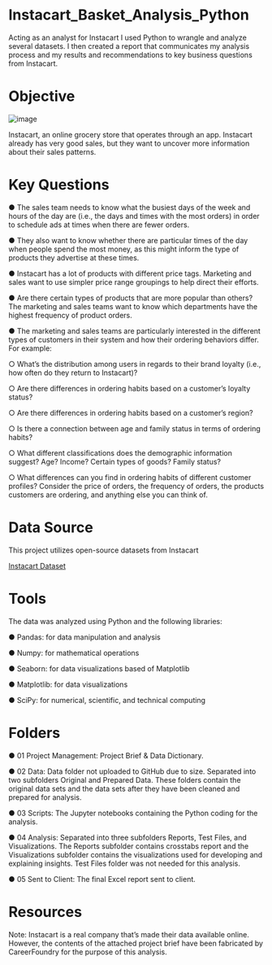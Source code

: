 # Instacart_Basket_Analysis_Python
 Acting as an analyst for Instacart I used Python to wrangle and analyze several datasets. I then created a report that communicates my analysis process and my results and recommendations to key business questions from Instacart.

# Objective

![image](https://encrypted-tbn0.gstatic.com/images?q=tbn:ANd9GcRkijGRQdnHQzJAr9372tcuSZxPAQwZjM3XbA&s)

Instacart, an online grocery store that operates through an app. Instacart already has very good sales, but they want to uncover more information about their sales patterns. 

# Key Questions

● The sales team needs to know what the busiest days of the week and hours of the day are (i.e., the days and times with the most orders) in order to schedule ads at times when there are fewer orders.

● They also want to know whether there are particular times of the day when people spend the most money, as this might inform the type of products they advertise at these times.

● Instacart has a lot of products with different price tags. Marketing and sales want to use simpler price range groupings to help direct their efforts.

● Are there certain types of products that are more popular than others? The marketing and sales teams want to know which departments have the highest frequency of product orders.

● The marketing and sales teams are particularly interested in the different types of customers in their system and how their ordering behaviors differ. For example:

  ○ What’s the distribution among users in regards to their brand loyalty (i.e., how often do they return to Instacart)?
  
  ○ Are there differences in ordering habits based on a customer’s loyalty status?
  
  ○ Are there differences in ordering habits based on a customer’s region?
  
  ○ Is there a connection between age and family status in terms of ordering
    habits?
    
  ○ What different classifications does the demographic information suggest?
    Age? Income? Certain types of goods? Family status?
    
  ○ What differences can you find in ordering habits of different customer
    profiles? Consider the price of orders, the frequency of orders, the products customers are ordering, and anything else you can think of.

# Data Source

This project utilizes open-source datasets from Instacart

[Instacart Dataset](www.instacart.com/datasets/grocery-shopping-2017)

# Tools

The data was analyzed using Python and the following libraries:

● Pandas: for data manipulation and analysis

● Numpy: for mathematical operations

● Seaborn: for data visualizations based of Matplotlib

● Matplotlib: for data visualizations

● SciPy: for numerical, scientific, and technical computing

# Folders

● 01 Project Management: Project Brief & Data Dictionary.

● 02 Data: Data folder not uploaded to GitHub due to size.  Separated into two subfolders Original and Prepared Data. These folders contain the original data sets and the data sets
after they have been cleaned and prepared for analysis. 

● 03 Scripts: The Jupyter notebooks containing the Python coding for the analysis.

● 04 Analysis: Separated into three subfolders Reports, Test Files, and Visualizations. The Reports subfolder contains crosstabs report and the Visualizations subfolder contains
the visualizations used for developing and explaining insights.  Test Files folder was not needed for this analysis.

● 05 Sent to Client: The final Excel report sent to client.

# Resources

Note:  Instacart is a real company that’s made their data available online. However, the contents of the attached project brief have been fabricated by CareerFoundry for the purpose
of this analysis.
